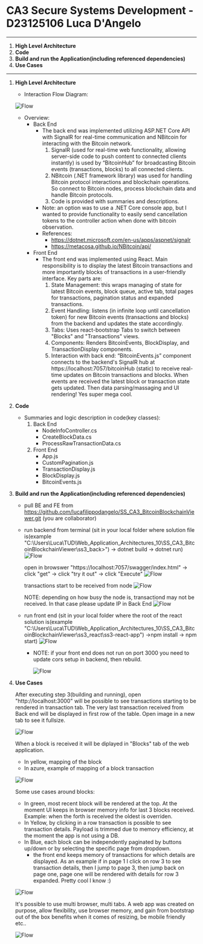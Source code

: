 # CA3 Secure Systems Development - D23125106 Luca D'Angelo

---

1. **High Level Architecture**
2. **Code**
3. **Build and run the Application(including referenced dependencies)**
4. **Use Cases**

---

1. **High Level Architecture**
    - Interaction Flow Diagram: 
    
    ![Flow](ReadmeImages/img_flow.png)
    
    - Overview:
        - Back End
            - The back end was implemented utilizing ASP.NET Core API with SignalR for real-time communication and NBitcoin for interacting with the Bitcoin network. 
                1. SignalR (used for real-time web functionality, allowing server-side code to push content to connected clients instantly) is used by “BitcoinHub” for broadcasting Bitcoin events (transactions, blocks) to all connected clients. 
                2. NBitcoin (.NET framework library) was used for handling Bitcoin protocol interactions and blockchain operations. So connect to Bitcoin nodes, process blockchain data and handle Bitcoin protocols.
                3. Code is provided with summaries and descriptions.
            - Note: an option was to use a .NET Core console app, but I wanted to provide functionality to easily send cancellation tokens to the controller action when done with bitcoin observation.
            - References: 
                - https://dotnet.microsoft.com/en-us/apps/aspnet/signalr
                - https://metacosa.github.io/NBitcoin/api/ 
        - Front End
            - The front end was implemented using React. Main responsibility is to display the latest Bitcoin transactions and more importantly blocks of transactions in a user-friendly interface. Key parts are:
                1. State Management: this wraps managing of state for latest Bitcoin events, block queue, active tab, total pages for transactions, pagination status and expanded transactions.
                2. Event Handling: listens (in infinite loop until cancellation token) for new Bitcoin events (transactions and blocks) from the backend and updates the state accordingly.
                3. Tabs: Uses react-bootstrap Tabs to switch between "Blocks" and "Transactions" views. 
                4. Components: Renders BitcoinEvents, BlockDisplay, and TransactionDisplay components.
                5. Interaction with back end: “BitcoinEvents.js” component connects to the backend's SignalR hub at https://localhost:7057/bitcoinHub (static) to receive real-time updates on Bitcoin transactions and blocks. When events are received the latest block or transaction state gets updated. Then data parsing/massaging and UI rendering! Yes super mega cool.

2. **Code**
    - Summaries and logic description in code(key classes):
        1. Back End
            - NodeInfoController.cs
            - CreateBlockData.cs
            - ProcessRawTransactionData.cs
        2. Front End
            - App.js
            - CustomPagination.js
            - TransactionDisplay.js
            - BlockDisplay.js
            - BitcoinEvents.js

3. **Build and run the Application(including referenced dependencies)**

    - pull BE and FE from https://github.com/lucafilippodangelo/SS_CA3_BitcoinBlockchainViewer.git (you are collaborator)
    - run backend from terminal (sit in your local folder where solution file is(example "C:\Users\Luca\TUD\Web_Application_Architectures_10\SS_CA3_BitcoinBlockchainViewer\ss3_back>") -> dotnet build -> dotnet run)
      ![Flow](ReadmeImages/BE_001.png)

      open in browswer "https://localhost:7057/swagger/index.html" -> click "get" -> click "try it out" -> click "Execute"
      ![Flow](ReadmeImages/FE_002.png)
      
      transactions start to be received from node
      ![Flow](ReadmeImages/CO_003.png)
      
      NOTE: depending on how busy the node is, transactiond may not be received. In that case please update IP in Back End
      ![Flow](ReadmeImages/BE_009.png)

    - run front end (sit in your local folder where the root of the react solution is(example      "C:\Users\Luca\TUD\Web_Application_Architectures_10\SS_CA3_BitcoinBlockchainViewer\ss3_react\ss3-react-app") ->npm install -> npm start)
    ![Flow](ReadmeImages/UI_004.png)
      - NOTE: if your front end does not run on port 3000 you need to update cors setup in backend, then rebuild. 

        ![Flow](ReadmeImages/BE_004.png)

4. **Use Cases**

    After executing step 3(building and running), open "http://localhost:3000" will be possible to see transactions starting to be rendered in transaction tab. The very last transaction received from Back end will be displayed in first row of the table. Open image in a new tab to see it fullsize.
    
    ![Flow](ReadmeImages/UI_005.png)

    When a block is received it will be diplayed in "Blocks" tab of the web application.
    - In yellow, mapping of the block
    - In azure, example of mapping of a block transaction

    ![Flow](ReadmeImages/UI_006.png)

    Some use cases around blocks:
    - In green, most recent block will be rendered at the top. At the moment UI keeps in browser memory info for last 3 blocks received. Example: when the forth is received the oldest is overriden. 
    - In Yellow, by clicking in a row transaction is possible to see transaction details. Payload is trimmed due to memory efficiency, at the moment the app is not using a DB.
    - In Blue, each block can be independently paginated by buttons up/down or by selecting the specific page from dropdown. 
        - the front end keeps memory of transactions for which details are displayed. As an example if in page 1 I click on row 3 to see transaction details, then I jump to page 3, then jump back on page one, page one will be rendered with details for row 3 expanded. Pretty cool I know :)

    ![Flow](ReadmeImages/UI_007.png)

    It's possible to use multi browser, multi tabs. A web app was created on purpose, allow flexibility, use browser memory, and gain from bootstrap out of the box benefits when it comes of resizing, be mobile friendly etc..

    ![Flow](ReadmeImages/UI_008.png)
